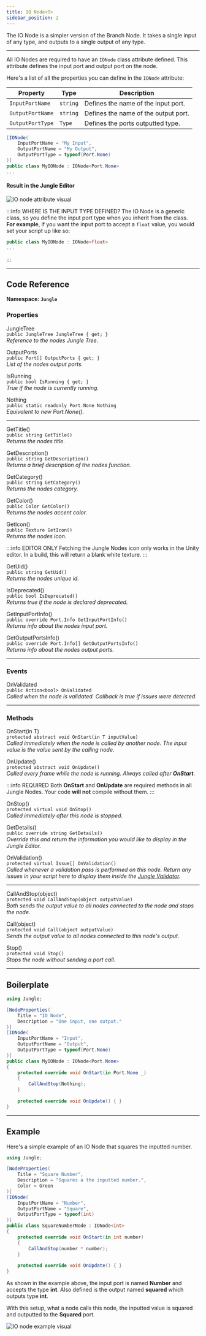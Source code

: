 ```yaml
---
title: IO Node<T>
sidebar_position: 2
---
```


The IO Node is a simpler version of the Branch Node. It takes a single input of any type, and outputs to a single output
of any type.

---

All IO Nodes are required to have an `IONode` class attribute defined. This attribute defines the input port and
output port on the node.

Here's a list of all the properties you can define in the `IONode` attribute:

| Property         | Type     | Description                          |
|------------------|----------|--------------------------------------|
| `InputPortName`  | `string` | Defines the name of the input port.  |
| `OutputPortName` | `string` | Defines the name of the output port. |
| `OutputPortType` | `Type`   | Defines the ports outputted type.    |

```csharp
[IONode(
    InputPortName = "My Input",
    OutputPortName = "My Output",
    OutputPortType = typeof(Port.None)
)]
public class MyIONode : IONode<Port.None>
...
```

#### Result in the Jungle Editor
![IO node attribute visual](img/io-node-attribute-visual.png)

:::info WHERE IS THE INPUT TYPE DEFINED?
The IO Node is a generic class, so you define the input port type when you inherit from the class.
<br />**For example**, if you want the input port to accept a `float` value, you would set your script up like so:
```csharp
public class MyIONode : IONode<float>
...
```
:::

---
## Code Reference

**Namespace: `Jungle`**

### Properties

<span class="DocItemTitle">JungleTree</span>
<br />`public JungleTree JungleTree { get; }`
<br />_Reference to the nodes Jungle Tree._

<span class="DocItemTitle">OutputPorts</span>
<br />`public Port[] OutputPorts { get; }`
<br />_List of the nodes output ports._

<span class="DocItemTitle">IsRunning</span>
<br />`public bool IsRunning { get; }`
<br />_True if the node is currently running._

<span class="DocItemTitle">Nothing</span>
<br />`public static readonly Port.None Nothing`
<br />_Equivalent to new Port.None()._

---

<span class="DocItemTitle">GetTitle()</span>
<br />`public string GetTitle()`
<br />_Returns the nodes title._

<span class="DocItemTitle">GetDescription()</span>
<br />`public string GetDescription()`
<br />_Returns a brief description of the nodes function._

<span class="DocItemTitle">GetCategory()</span>
<br />`public string GetCategory()`
<br />_Returns the nodes category._

<span class="DocItemTitle">GetColor()</span>
<br />`public Color GetColor()`
<br />_Returns the nodes accent color._

<span class="DocItemTitle">GetIcon()</span>
<br />`public Texture GetIcon()`
<br />_Returns the nodes icon._

:::info EDITOR ONLY
Fetching the Jungle Nodes icon only works in the Unity editor. In a build, this will return a blank white texture.
:::

<span class="DocItemTitle">GetUid()</span>
<br />`public string GetUid()`
<br />_Returns the nodes unique id._

<span class="DocItemTitle">IsDeprecated()</span>
<br />`public bool IsDeprecated()`
<br />_Returns true if the node is declared deprecated._

<span class="DocItemTitle">GetInputPortInfo()</span>
<br />`public override Port.Info GetInputPortInfo()`
<br />_Returns info about the nodes input port._

<span class="DocItemTitle">GetOutputPortsInfo()</span>
<br />`public override Port.Info[] GetOutputPortsInfo()`
<br />_Returns info about the nodes output ports._

---
### Events

<span class="DocItemTitle">OnValidated</span>
<br />`public Action<bool> OnValidated`
<br />_Called when the node is validated. Callback is true if issues were detected._

---
### Methods

<span class="DocItemTitle">OnStart(<span class="DocItemParameter">in T</span>)</span>
<br />`protected abstract void OnStart(in T inputValue)`
<br />_Called immediately when the node is called by another node. The input value is the value sent by the calling
node._

<span class="DocItemTitle">OnUpdate()</span>
<br />`protected abstract void OnUpdate()`
<br />_Called every frame while the node is running. Always called after **OnStart**._

:::info REQUIRED
Both **OnStart** and **OnUpdate** are required methods in all Jungle Nodes. Your code **will not** compile without them.
:::

<span class="DocItemTitle">OnStop()</span>
<br />`protected virtual void OnStop()`
<br />_Called immediately after this node is stopped._

<span class="DocItemTitle">GetDetails()</span>
<br />`public override string GetDetails()`
<br />_Override this and return the information you would like to display in the Jungle Editor._

<span class="DocItemTitle">OnValidation()</span>
<br />`protected virtual Issue[] OnValidation()`
<br />_Called whenever a validation pass is performed on this node. Return any issues in your script here to display
them inside the [Jungle Validator](/docs/using-the-editor/jungle-validator)._

---

<span class="DocItemTitle">CallAndStop(<span class="DocItemParameter">object</span>)</span>
<br />`protected void CallAndStop(object outputValue)`
<br />_Both sends the output value to all nodes connected to the node and stops the node._

<span class="DocItemTitle">Call(<span class="DocItemParameter">object</span>)</span>
<br />`protected void Call(object outputValue)`
<br />_Sends the output value to all nodes connected to this node's output._

<span class="DocItemTitle">Stop()</span>
<br />`protected void Stop()`
<br />_Stops the node without sending a port call._

---
## Boilerplate

```csharp
using Jungle;

[NodeProperties(
    Title = "IO Node",
    Description = "One input, one output."
)]
[IONode(
    InputPortName = "Input",
    OutputPortName = "Output",
    OutputPortType = typeof(Port.None)
)]
public class MyIONode : IONode<Port.None>
{
    protected override void OnStart(in Port.None _)
    {
        CallAndStop(Nothing);
    }
    
    protected override void OnUpdate() { }
}
```

---
## Example

Here's a simple example of an IO Node that squares the inputted number.

```csharp
using Jungle;

[NodeProperties(
    Title = "Square Number",
    Description = "Squares a the inputted number.",
    Color = Green
)]
[IONode(
    InputPortName = "Number",
    OutputPortName = "Square",
    OutputPortType = typeof(int)
)]
public class SquareNumberNode : IONode<int>
{
    protected override void OnStart(in int number)
    {
        CallAndStop(number * number);
    }
    
    protected override void OnUpdate() { }
}
```

As shown in the example above, the input port is named **Number** and accepts the type **int**. Also defined is the 
output named **squared** which outputs type **int**.

With this setup, what a node calls this node, the inputted value is squared and outputted to the **Squared** port.

![IO node example visual](img/io-node-example-visual.png)
